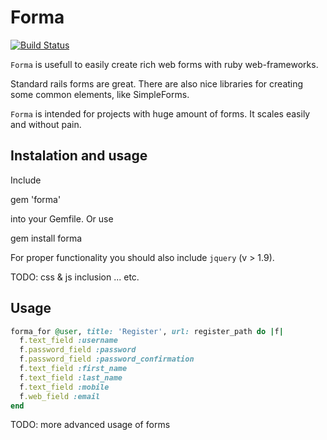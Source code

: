# Forma

[![Build Status](https://travis-ci.org/dimakura/forma.png?branch=master)](https://travis-ci.org/dimakura/forma)

`Forma` is usefull to easily create rich web forms with ruby web-frameworks.

Standard rails forms are great.
There are also nice libraries for creating some common elements, like SimpleForms.

`Forma` is intended for projects with huge amount of forms.
It scales easily and without pain.

## Instalation and usage

Include

  gem 'forma'

into your Gemfile. Or use

  gem install forma

For proper functionality you should also include `jquery` (v > 1.9).

TODO: css & js inclusion ... etc.

## Usage

```ruby
forma_for @user, title: 'Register', url: register_path do |f|
  f.text_field :username
  f.password_field :password
  f.password_field :password_confirmation
  f.text_field :first_name
  f.text_field :last_name
  f.text_field :mobile
  f.web_field :email
end
```

TODO: more advanced usage of forms